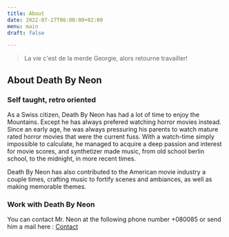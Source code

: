 ```yaml
---
title: About
date: 2022-07-27T06:00:00+02:00
menu: main
draft: false

---
```

> La vie c'est de la merde Georgie, alors retourne travailler!

## About Death By Neon

### Self taught, retro oriented

As a Swiss citizen, Death By Neon has had a lot of time to enjoy the Mountains. Except he has always prefered watching horror movies instead. Since an early age, he was always pressuring his parents to watch mature rated horror movies that were the current fuss. With a watch-time simply impossible to calculate, he managed to acquire a deep passion and interest for movie scores, and synthetizer made music, from old school berlin school, to the midnight, in more recent times.

Death By Neon has also contributed to the American movie industry a couple times, crafting music to fortify scenes and ambiances, as well as making memorable themes.

### Work with Death By Neon

You can contact Mr. Neon at the following phone number +080085 or send him a mail here : [Contact](mailto:neon@deathbyneon.com?subject=I%20want%20you%20for%20my%20next%20movie!)